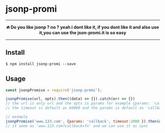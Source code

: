 # jsonp-promi 

---

<p align="center"><b>🔥 Do you like jsonp ? no ? yeah i dont like it, if you dont like it and also use it,you can use the json-promi.it is so easy</b></p>

---


## Install

```
$ npm install jsonp-promi --save
```


## Usage

```js
const jsonpPromise = require('jsonp-promi');

jsonpPromise(url, opts).then((data) => {}).catch(err => {})
// the url is only url and the opts is params for example {params: 'callbackname', timeout: 20000 } 
// the timeout is default as 60000 and the params is default as 'callback'

// example 
jsonpPromise('www.123.com', {params: 'callback', timeout:2000 }).then(data => {}).catch(err => {})
// it seem as 'www.123.com?callback=fn' and we can use it as sync 
```

